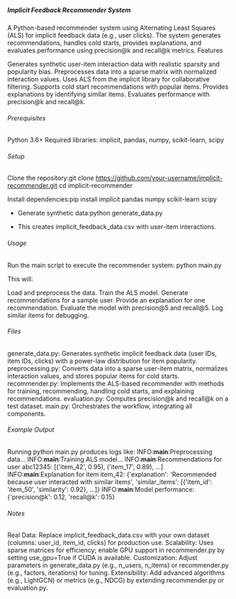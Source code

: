 ##### Implicit Feedback Recommender System
A Python-based recommender system using Alternating Least Squares (ALS) for implicit feedback data (e.g., user clicks). The system generates recommendations, handles cold starts, provides explanations, and evaluates performance using precision@k and recall@k metrics.
Features

Generates synthetic user-item interaction data with realistic sparsity and popularity bias.
Preprocesses data into a sparse matrix with normalized interaction values.
Uses ALS from the implicit library for collaborative filtering.
Supports cold start recommendations with popular items.
Provides explanations by identifying similar items.
Evaluates performance with precision@k and recall@k.

###### Prerequisites

Python 3.6+
Required libraries: implicit, pandas, numpy, scikit-learn, scipy

###### Setup

Clone the repository:git clone https://github.com/your-username/implicit-recommender.git
cd implicit-recommender


Install dependencies:pip install implicit pandas numpy scikit-learn scipy


- Generate synthetic data:python generate_data.py

- This creates implicit_feedback_data.csv with user-item interactions.

###### Usage
Run the main script to execute the recommender system:
python main.py

This will:

Load and preprocess the data.
Train the ALS model.
Generate recommendations for a sample user.
Provide an explanation for one recommendation.
Evaluate the model with precision@5 and recall@5.
Log similar items for debugging.

###### Files

generate_data.py: Generates synthetic implicit feedback data (user IDs, item IDs, clicks) with a power-law distribution for item popularity.
preprocessing.py: Converts data into a sparse user-item matrix, normalizes interaction values, and stores popular items for cold starts.
recommender.py: Implements the ALS-based recommender with methods for training, recommending, handling cold starts, and explaining recommendations.
evaluation.py: Computes precision@k and recall@k on a test dataset.
main.py: Orchestrates the workflow, integrating all components.

###### Example Output
Running python main.py produces logs like:
INFO:__main__:Preprocessing data...
INFO:__main__:Training ALS model...
INFO:__main__:Recommendations for user abc12345: [('item_42', 0.95), ('item_17', 0.89), ...]
INFO:__main__:Explanation for item item_42: {'explanation': 'Recommended because user interacted with similar items', 'similar_items': [{'item_id': 'item_50', 'similarity': 0.92}, ...]}
INFO:__main__:Model performance: {'precision@k': 0.12, 'recall@k': 0.15}

###### Notes

Real Data: Replace implicit_feedback_data.csv with your own dataset (columns: user_id, item_id, clicks) for production use.
Scalability: Uses sparse matrices for efficiency; enable GPU support in recommender.py by setting use_gpu=True if CUDA is available.
Customization: Adjust parameters in generate_data.py (e.g., n_users, n_items) or recommender.py (e.g., factors, iterations) for tuning.
Extensibility: Add advanced algorithms (e.g., LightGCN) or metrics (e.g., NDCG) by extending recommender.py or evaluation.py.
